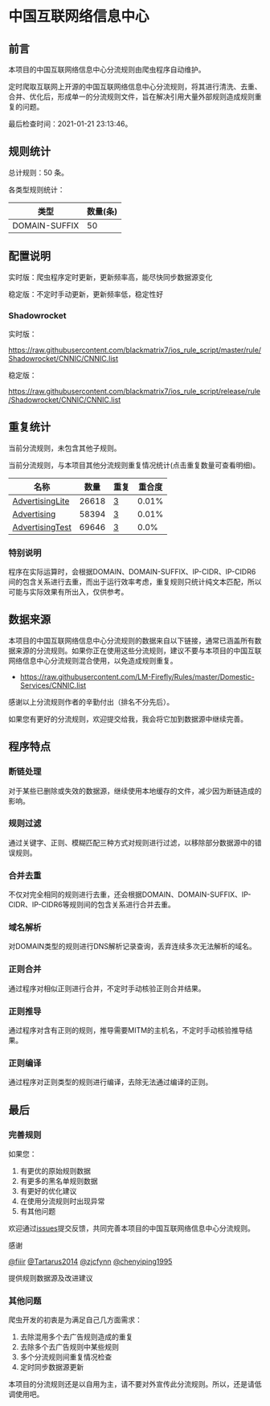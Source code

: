 # 中国互联网络信息中心

## 前言

本项目的中国互联网络信息中心分流规则由爬虫程序自动维护。

定时爬取互联网上开源的中国互联网络信息中心分流规则，将其进行清洗、去重、合并、优化后，形成单一的分流规则文件，旨在解决引用大量外部规则造成规则重复的问题。



最后检查时间：2021-01-21 23:13:46。

## 规则统计

总计规则：50 条。

各类型规则统计：

| 类型 | 数量(条) |
| ---- | ---- |
| DOMAIN-SUFFIX | 50 |
## 配置说明

实时版：爬虫程序定时更新，更新频率高，能尽快同步数据源变化

稳定版：不定时手动更新，更新频率低，稳定性好

### Shadowrocket 
实时版：

https://raw.githubusercontent.com/blackmatrix7/ios_rule_script/master/rule/Shadowrocket/CNNIC/CNNIC.list

稳定版：

https://raw.githubusercontent.com/blackmatrix7/ios_rule_script/release/rule/Shadowrocket/CNNIC/CNNIC.list

## 重复统计


当前分流规则，未包含其他子规则。


当前分流规则，与本项目其他分流规则重复情况统计(点击重复数量可查看明细)。



| 名称 | 数量 | 重复 | 重合度 |
| ---- | ---- | ---- | ------ |
|  [AdvertisingLite](https://github.com/blackmatrix7/ios_rule_script/tree/master/rule/Shadowrocket/AdvertisingLite)    | 26618   | [3](https://raw.githubusercontent.com/blackmatrix7/ios_rule_script/master/rule/Shadowrocket/CNNIC/CNNIC_Repeat.list)   |   0.01% |
|  [Advertising](https://github.com/blackmatrix7/ios_rule_script/tree/master/rule/Shadowrocket/Advertising)    | 58394   | [3](https://raw.githubusercontent.com/blackmatrix7/ios_rule_script/master/rule/Shadowrocket/CNNIC/CNNIC_Repeat.list)   |   0.01% |
|  [AdvertisingTest](https://github.com/blackmatrix7/ios_rule_script/tree/master/rule/Shadowrocket/AdvertisingTest)    | 69646   | [3](https://raw.githubusercontent.com/blackmatrix7/ios_rule_script/master/rule/Shadowrocket/CNNIC/CNNIC_Repeat.list)   |   0.0% |
### 特别说明
程序在实际运算时，会根据DOMAIN、DOMAIN-SUFFIX、IP-CIDR、IP-CIDR6间的包含关系进行去重，而出于运行效率考虑，重复规则只统计纯文本匹配，所以可能与实际效果有所出入，仅供参考。

## 数据来源

本项目的中国互联网络信息中心分流规则的数据来自以下链接，通常已涵盖所有数据来源的分流规则。如果你正在使用这些分流规则，建议不要与本项目的中国互联网络信息中心分流规则混合使用，以免造成规则重复。

- https://raw.githubusercontent.com/LM-Firefly/Rules/master/Domestic-Services/CNNIC.list


感谢以上分流规则作者的辛勤付出（排名不分先后）。

如果您有更好的分流规则，欢迎提交给我，我会将它加到数据源中继续完善。

## 程序特点

### 断链处理

对于某些已删除或失效的数据源，继续使用本地缓存的文件，减少因为断链造成的影响。

### 规则过滤

通过关键字、正则、模糊匹配三种方式对规则进行过滤，以移除部分数据源中的错误规则。

### 合并去重

不仅对完全相同的规则进行去重，还会根据DOMAIN、DOMAIN-SUFFIX、IP-CIDR、IP-CIDR6等规则间的包含关系进行合并去重。

### 域名解析

对DOMAIN类型的规则进行DNS解析记录查询，丢弃连续多次无法解析的域名。

### 正则合并

通过程序对相似正则进行合并，不定时手动核验正则合并结果。

### 正则推导

通过程序对含有正则的规则，推导需要MITM的主机名，不定时手动核验推导结果。

### 正则编译

通过程序对正则类型的规则进行编译，去除无法通过编译的正则。

## 最后

### 完善规则

如果您：

1. 有更优的原始规则数据
2. 有更多的黑名单规则数据
3. 有更好的优化建议
4. 在使用分流规则时出现异常
5. 有其他问题

欢迎通过[issues](https://github.com/blackmatrix7/ios_rule_script/issues/new)提交反馈，共同完善本项目的中国互联网络信息中心分流规则。

感谢

[@fiiir](https://github.com/fiiir) [@Tartarus2014](https://github.com/Tartarus2014) [@zjcfynn](https://github.com/zjcfynn) [@chenyiping1995](https://github.com/chenyiping1995) 

提供规则数据源及改进建议

### 其他问题

爬虫开发的初衷是为满足自己几方面需求：

1. 去除混用多个去广告规则造成的重复
2. 去除多个去广告规则中某些规则
3. 多个分流规则间重复情况检查
4. 定时同步数据源更新

本项目的分流规则还是以自用为主，请不要对外宣传此分流规则。所以，还是请低调使用吧。